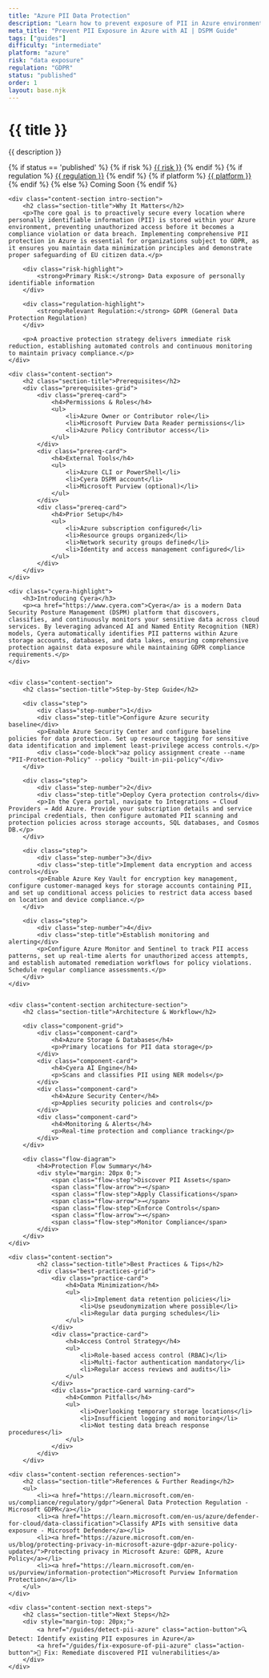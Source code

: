 ```yaml
---
title: "Azure PII Data Protection"
description: "Learn how to prevent exposure of PII in Azure environments. Follow step-by-step guidance for GDPR compliance and data privacy protection."
meta_title: "Prevent PII Exposure in Azure with AI | DSPM Guide"
tags: ["guides"]
difficulty: "intermediate"
platform: "azure"
risk: "data exposure"
regulation: "GDPR"
status: "published"
order: 1
layout: base.njk
---
```


<div class="container">
    <div class="header">
        <h1>{{ title }}</h1>
        <p>{{ description }}</p>
        <div class="guide-tags-container">
			<div class="guide-tags-wrapper">
		    {% if status == 'published' %}
		        {% if risk %}
		        <a href="/risk/{{ risk | downcase | replace: ' ', '-' }}/" class="guide-tag risk">{{ risk }}</a>
		        {% endif %}
		        {% if regulation %}
		        <a href="/regulation/{{ regulation | downcase | replace: ' ', '-' }}/" class="guide-tag regulation">{{ regulation }}</a>
		        {% endif %}
		        {% if platform %}
		        <a href="/platforms/{{ platform | downcase | replace: ' ', '-' }}/" class="guide-tag platform">{{ platform }}</a>
		        {% endif %}
		    {% else %}
		        <span class="guide-tag coming-soon">Coming Soon</span>
		    {% endif %}
		</div>
		</div>
    </div>

    <div class="content-section intro-section">
        <h2 class="section-title">Why It Matters</h2>
        <p>The core goal is to proactively secure every location where personally identifiable information (PII) is stored within your Azure environment, preventing unauthorized access before it becomes a compliance violation or data breach. Implementing comprehensive PII protection in Azure is essential for organizations subject to GDPR, as it ensures you maintain data minimization principles and demonstrate proper safeguarding of EU citizen data.</p>
        
        <div class="risk-highlight">
            <strong>Primary Risk:</strong> Data exposure of personally identifiable information
        </div>
        
        <div class="regulation-highlight">
            <strong>Relevant Regulation:</strong> GDPR (General Data Protection Regulation)
        </div>
        
        <p>A proactive protection strategy delivers immediate risk reduction, establishing automated controls and continuous monitoring to maintain privacy compliance.</p>
    </div>

    <div class="content-section">
        <h2 class="section-title">Prerequisites</h2>
        <div class="prerequisites-grid">
            <div class="prereq-card">
                <h4>Permissions & Roles</h4>
                <ul>
                    <li>Azure Owner or Contributor role</li>
                    <li>Microsoft Purview Data Reader permissions</li>
                    <li>Azure Policy Contributor access</li>
                </ul>
            </div>
            <div class="prereq-card">
                <h4>External Tools</h4>
                <ul>
                    <li>Azure CLI or PowerShell</li>
                    <li>Cyera DSPM account</li>
                    <li>Microsoft Purview (optional)</li>
                </ul>
            </div>
            <div class="prereq-card">
                <h4>Prior Setup</h4>
                <ul>
                    <li>Azure subscription configured</li>
                    <li>Resource groups organized</li>
                    <li>Network security groups defined</li>
                    <li>Identity and access management configured</li>
                </ul>
            </div>
        </div>
    </div>
	
    <div class="cyera-highlight">
        <h3>Introducing Cyera</h3>
        <p><a href="https://www.cyera.com">Cyera</a> is a modern Data Security Posture Management (DSPM) platform that discovers, classifies, and continuously monitors your sensitive data across cloud services. By leveraging advanced AI and Named Entity Recognition (NER) models, Cyera automatically identifies PII patterns within Azure storage accounts, databases, and data lakes, ensuring comprehensive protection against data exposure while maintaining GDPR compliance requirements.</p>
    </div>
	

    <div class="content-section">
        <h2 class="section-title">Step-by-Step Guide</h2>
        
        <div class="step">
            <div class="step-number">1</div>
            <div class="step-title">Configure Azure security baseline</div>
            <p>Enable Azure Security Center and configure baseline policies for data protection. Set up resource tagging for sensitive data identification and implement least-privilege access controls.</p>
            <div class="code-block">az policy assignment create --name "PII-Protection-Policy" --policy "built-in-pii-policy"</div>
        </div>

        <div class="step">
            <div class="step-number">2</div>
            <div class="step-title">Deploy Cyera protection controls</div>
            <p>In the Cyera portal, navigate to Integrations → Cloud Providers → Add Azure. Provide your subscription details and service principal credentials, then configure automated PII scanning and protection policies across storage accounts, SQL databases, and Cosmos DB.</p>
        </div>

        <div class="step">
            <div class="step-number">3</div>
            <div class="step-title">Implement data encryption and access controls</div>
            <p>Enable Azure Key Vault for encryption key management, configure customer-managed keys for storage accounts containing PII, and set up conditional access policies to restrict data access based on location and device compliance.</p>
        </div>

        <div class="step">
            <div class="step-number">4</div>
            <div class="step-title">Establish monitoring and alerting</div>
            <p>Configure Azure Monitor and Sentinel to track PII access patterns, set up real-time alerts for unauthorized access attempts, and establish automated remediation workflows for policy violations. Schedule regular compliance assessments.</p>
        </div>
    </div>


    <div class="content-section architecture-section">
        <h2 class="section-title">Architecture & Workflow</h2>
        
        <div class="component-grid">
            <div class="component-card">
                <h4>Azure Storage & Databases</h4>
                <p>Primary locations for PII data storage</p>
            </div>
            <div class="component-card">
                <h4>Cyera AI Engine</h4>
                <p>Scans and classifies PII using NER models</p>
            </div>
            <div class="component-card">
                <h4>Azure Security Center</h4>
                <p>Applies security policies and controls</p>
            </div>
            <div class="component-card">
                <h4>Monitoring & Alerts</h4>
                <p>Real-time protection and compliance tracking</p>
            </div>
        </div>

        <div class="flow-diagram">
            <h4>Protection Flow Summary</h4>
            <div style="margin: 20px 0;">
                <span class="flow-step">Discover PII Assets</span>
                <span class="flow-arrow">→</span>
                <span class="flow-step">Apply Classifications</span>
                <span class="flow-arrow">→</span>
                <span class="flow-step">Enforce Controls</span>
                <span class="flow-arrow">→</span>
                <span class="flow-step">Monitor Compliance</span>
            </div>
        </div>
    </div>

	<div class="content-section">
	        <h2 class="section-title">Best Practices & Tips</h2>
	        <div class="best-practices-grid">
	            <div class="practice-card">
	                <h4>Data Minimization</h4>
	                <ul>
	                    <li>Implement data retention policies</li>
	                    <li>Use pseudonymization where possible</li>
	                    <li>Regular data purging schedules</li>
	                </ul>
	            </div>
	            <div class="practice-card">
	                <h4>Access Control Strategy</h4>
	                <ul>
	                    <li>Role-based access control (RBAC)</li>
	                    <li>Multi-factor authentication mandatory</li>
	                    <li>Regular access reviews and audits</li>
	                </ul>
	            </div>
	            <div class="practice-card warning-card">
	                <h4>Common Pitfalls</h4>
	                <ul>
	                    <li>Overlooking temporary storage locations</li>
	                    <li>Insufficient logging and monitoring</li>
	                    <li>Not testing data breach response procedures</li>
	                </ul>
	            </div>
	        </div>
	    </div>

    <div class="content-section references-section">
        <h2 class="section-title">References & Further Reading</h2>
        <ul>
            <li><a href="https://learn.microsoft.com/en-us/compliance/regulatory/gdpr">General Data Protection Regulation - Microsoft GDPR</a></li>
            <li><a href="https://learn.microsoft.com/en-us/azure/defender-for-cloud/data-classification">Classify APIs with sensitive data exposure - Microsoft Defender</a></li>
            <li><a href="https://azure.microsoft.com/en-us/blog/protecting-privacy-in-microsoft-azure-gdpr-azure-policy-updates/">Protecting privacy in Microsoft Azure: GDPR, Azure Policy</a></li>
            <li><a href="https://learn.microsoft.com/en-us/purview/information-protection">Microsoft Purview Information Protection</a></li>
        </ul>
    </div>

    <div class="content-section next-steps">
        <h2 class="section-title">Next Steps</h2>
        <div style="margin-top: 20px;">
            <a href="/guides/detect-pii-azure" class="action-button">🔍 Detect: Identify existing PII exposures in Azure</a>
            <a href="/guides/fix-exposure-of-pii-azure" class="action-button">🔧 Fix: Remediate discovered PII vulnerabilities</a>
        </div>
    </div>
</div>